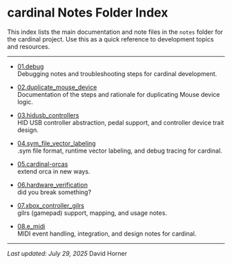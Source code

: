 # cardinal Notes Folder Index

This index lists the main documentation and note files in the `notes` folder for the cardinal project. Use this as a quick reference to development topics and resources.

---

- [01.debug](https://github.com/davehorner/cardinal/tree/main/notes/01.debug/README.md)  
  Debugging notes and troubleshooting steps for cardinal development.

- [02.duplicate_mouse_device](https://github.com/davehorner/cardinal/tree/main/notes/02.duplicate_mouse_device/README.md)  
  Documentation of the steps and rationale for duplicating Mouse device logic.

- [03.hidusb_controllers](https://github.com/davehorner/cardinal/tree/main/notes/03.hidusb_controllers/README.md)  
  HID USB controller abstraction, pedal support, and controller device trait design.

- [04.sym_file_vector_labeling](https://github.com/davehorner/cardinal/tree/main/notes/04.sym_file_vector_labeling/README.md)  
  .sym file format, runtime vector labeling, and debug tracing for cardinal.

- [05.cardinal-orcas](https://github.com/davehorner/cardinal/tree/main/notes/05.cardinal-orcas/README.md)  
  extend orca in new ways.

- [06.hardware_verification](https://github.com/davehorner/cardinal/tree/main/notes/06.input_event_routing/README.md)  
  did you break something?

- [07.xbox_controller_gilrs](https://github.com/davehorner/cardinal/tree/main/notes/07.xbox_controller_gilrs/README.md)  
  gilrs (gamepad) support, mapping, and usage notes.

- [08.e_midi](https://github.com/davehorner/cardinal/tree/main/notes/08.e_midi/README.md)  
  MIDI event handling, integration, and design notes for cardinal.

---

*Last updated: July 29, 2025*
David Horner